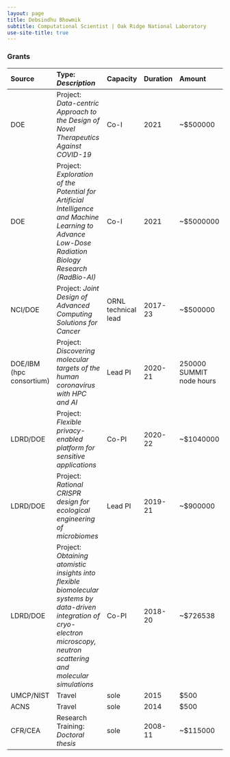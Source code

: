 ```yaml
---
layout: page
title: Debsindhu Bhowmik
subtitle: Computational Scientist | Oak Ridge National Laboratory  
use-site-title: true
---
```


### **Grants**    

| Source | Type: _Description_ | Capacity | Duration | Amount |   
| :------ | :--- | :--- | :--- | :--- | 
| DOE | Project: _Data-centric Approach to the Design of Novel Therapeutics Against COVID-19_ | Co-I | 2021 | ~$500000 | 
| DOE | Project: _Exploration of the Potential for Artificial Intelligence and Machine Learning to Advance Low-Dose Radiation Biology Research (RadBio-AI)_ | Co-I | 2021 | ~$5000000 |  
| NCI/DOE | Project: _Joint Design of Advanced Computing Solutions for Cancer_ | ORNL technical lead  | 2017-23 | ~$500000 | 
| DOE/IBM (hpc consortium) | Project: _Discovering molecular targets of the human coronavirus with HPC and AI_ | Lead PI | 2020-21 | 250000 SUMMIT node hours | 
| LDRD/DOE | Project: _Flexible privacy-enabled platform for sensitive applications_ | Co-PI | 2020-22 | ~$1040000 |
| LDRD/DOE | Project: _Rational CRISPR design for ecological engineering of microbiomes_ | Lead PI | 2019-21 | ~$900000 |
| LDRD/DOE | Project: _Obtaining atomistic insights into flexible biomolecular systems by data-driven integration of cryo-electron microscopy, neutron scattering and molecular simulations_ | Co-PI | 2018-20 | ~$726538 |
| UMCP/NIST | Travel | sole | 2015 | $500 |
| ACNS | Travel | sole | 2014 | $500 |
| CFR/CEA | Research Training: _Doctoral thesis_ | sole | 2008-11 | ~$115000 |


